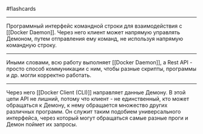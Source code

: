 #flashcards
***
Программный интерфейс командной строки для взаимодействия с [[Docker Daemon]]. Через него клиент может напрямую управлять Демоном, путем отправления ему команд, не используя напрямую командную строку.
***
Иными словами, всю работу выполняет [[Docker Daemon]], а Rest API - просто способ коммуникации с ним, чтобы разные скрипты, программы и др. могли корректно работать.
***
Через него [[Docker Client (CLI)]] направляет данные Демону. В этой цепи API не лишний, потому что клиент - не единственный, кто может обращаться к Демону, к нему обращается множество других различных программ. Он служит таким подобием универсального интерфейса, через который могут обращаться самые разные проги и Демон поймет их запросы.
<!--SR:!2025-10-23,6,250-->